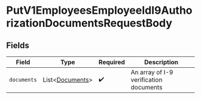 # PutV1EmployeesEmployeeIdI9AuthorizationDocumentsRequestBody


## Fields

| Field                                                    | Type                                                     | Required                                                 | Description                                              |
| -------------------------------------------------------- | -------------------------------------------------------- | -------------------------------------------------------- | -------------------------------------------------------- |
| `documents`                                              | List\<[Documents](../../models/operations/Documents.md)> | :heavy_check_mark:                                       | An array of I-9 verification documents                   |